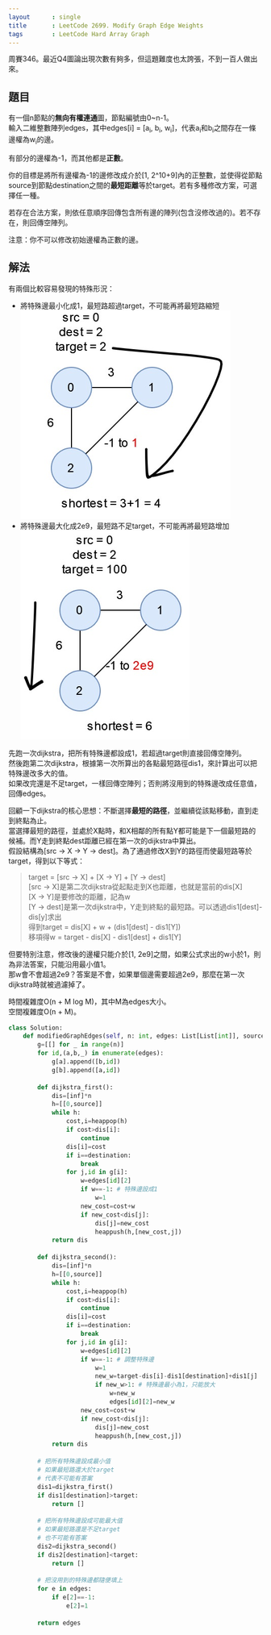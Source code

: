 ```yaml
--- 
layout      : single
title       : LeetCode 2699. Modify Graph Edge Weights
tags        : LeetCode Hard Array Graph
---
```

周賽346。最近Q4圖論出現次數有夠多，但這題難度也太誇張，不到一百人做出來。  

## 題目

有一個n節點的**無向有權連通**圖，節點編號由0\~n-1。  
輸入二維整數陣列edges，其中edges[i] = [a<sub>i</sub>, b<sub>i</sub>, w<sub>i</sub>]，代表a<sub>i</sub>和b<sub>i</sub>之間存在一條邊權為w<sub>i</sub>的邊。  

有部分的邊權為-1，而其他都是**正數**。  

你的目標是將所有邊權為-1的邊修改成介於[1, 2^10+9]內的正整數，並使得從節點source到節點destination之間的**最短距離**等於target。若有多種修改方案，可選擇任一種。  

若存在合法方案，則依任意順序回傳包含所有邊的陣列(包含沒修改過的)。若不存在，則回傳空陣列。  

注意：你不可以修改初始邊權為正數的邊。  

## 解法

有兩個比較容易發現的特殊形況：  

- 將特殊邊最小化成1，最短路超過target，不可能再將最短路縮短  
![示意圖](/assets/img/2699-1.jpg)  
- 將特殊邊最大化成2e9，最短路不足target，不可能再將最短路增加  
![示意圖](/assets/img/2699-2.jpg)  

先跑一次dijkstra，把所有特殊邊都設成1，若超過target則直接回傳空陣列。  
然後跑第二次dijkstra，根據第一次所算出的各點最短路徑dis1，來計算出可以把特殊邊改多大的值。  
如果改完還是不足target，一樣回傳空陣列；否則將沒用到的特殊邊改成任意值，回傳edges。  

回顧一下dijkstra的核心思想：不斷選擇**最短的路徑**，並繼續從該點移動，直到走到終點為止。  
當選擇最短的路徑，並處於X點時，和X相鄰的所有點Y都可能是下一個最短路的候補。而Y走到終點dest距離已經在第一次的dijkstra中算出。  
假設結構為[src -> X -> Y -> dest]。為了通過修改X到Y的路徑而使最短路等於target，得到以下等式：  
> target = [src -> X] + [X -> Y] + [Y -> dest]  
> [src -> X]是第二次dijkstra從起點走到X也距離，也就是當前的dis[X]  
> [X -> Y]是要修改的距離，記為w  
> [Y -> dest]是第一次dijkstra中，Y走到終點的最短路。可以透過dis1[dest]-dis[y]求出  
> 得到target = dis[X] + w + (dis1[dest] - dis1[Y])  
> 移項得w = target - dis[X] - dis1[dest] + dis1[Y]  

但要特別注意，修改後的邊權只能介於[1, 2e9]之間，如果公式求出的w小於1，則為非法答案，只能沿用最小值1。  
那w會不會超過2e9？答案是不會，如果單個邊需要超過2e9，那麼在第一次dijkstra時就被過濾掉了。  

時間複雜度O(n + M log M)，其中M為edges大小。  
空間複雜度O(n + M)。  

```python
class Solution:
    def modifiedGraphEdges(self, n: int, edges: List[List[int]], source: int, destination: int, target: int) -> List[List[int]]:
        g=[[] for _ in range(n)]
        for id,(a,b,_) in enumerate(edges):
            g[a].append([b,id])
            g[b].append([a,id])
        
        def dijkstra_first():
            dis=[inf]*n
            h=[[0,source]]
            while h:
                cost,i=heappop(h)
                if cost>dis[i]:
                    continue
                dis[i]=cost
                if i==destination:
                    break
                for j,id in g[i]:
                    w=edges[id][2]
                    if w==-1: # 特殊邊設成1
                        w=1
                    new_cost=cost+w
                    if new_cost<dis[j]:
                        dis[j]=new_cost
                        heappush(h,[new_cost,j])
            return dis
        
        def dijkstra_second():
            dis=[inf]*n
            h=[[0,source]]
            while h:
                cost,i=heappop(h)
                if cost>dis[i]:
                    continue
                dis[i]=cost
                if i==destination:
                    break
                for j,id in g[i]:
                    w=edges[id][2]
                    if w==-1: # 調整特殊邊
                        w=1
                        new_w=target-dis[i]-dis1[destination]+dis1[j]
                        if new_w>1: # 特殊邊最小為1，只能放大
                            w=new_w
                            edges[id][2]=new_w
                    new_cost=cost+w
                    if new_cost<dis[j]:
                        dis[j]=new_cost
                        heappush(h,[new_cost,j])
            return dis
        
        # 把所有特殊邊設成最小值
        # 如果最短路還大於target
        # 代表不可能有答案
        dis1=dijkstra_first()
        if dis1[destination]>target:
            return []
        
        # 把所有特殊邊設成可能最大值
        # 如果最短路還是不足target
        # 也不可能有答案
        dis2=dijkstra_second()
        if dis2[destination]<target:
            return []
        
        # 把沒用到的特殊邊都隨便填上
        for e in edges:
            if e[2]==-1:
                e[2]=1
                
        return edges
```

